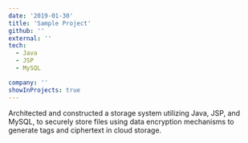 ```yaml
---
date: '2019-01-30'
title: 'Sample Project'
github: ''
external: ''
tech:
  - Java
  - JSP
  - MySQL

company: ''
showInProjects: true
---
```


Architected and constructed a storage system utilizing Java, JSP, and MySQL, to securely store files using data encryption mechanisms to generate tags and ciphertext in cloud storage.
